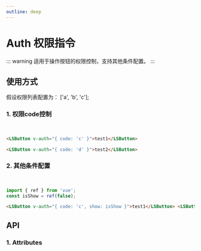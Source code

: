 ```yaml
---
outline: deep
---
```


# Auth 权限指令

::: warning 适用于操作按钮的权限控制，支持其他条件配置。
:::

## 使用方式

假设权限列表配置为： ['a', 'b', 'c'];

### 1. 权限code控制

<br />
<!-- <LSButton v-auth="{ code: 'c' }">test1</LSButton> -->

<!-- <LSButton v-auth="{ code: 'd' }">test2</LSButton> -->

```html
<LSButton v-auth="{ code: 'c' }">test1</LSButton>

<LSButton v-auth="{ code: 'd' }">test2</LSButton>
```

### 2. 其他条件配置

<br />
<!-- <LSButton v-auth="{ code: 'c', show: isShow }">test1</LSButton> -->

<!-- <LSButton v-auth="{ code: 'c', show: !isShow }">test2</LSButton> -->

```js
import { ref } from 'vue';
const isShow = ref(false);
```

```html
<LSButton v-auth="{ code: 'c', show: isShow }">test1</LSButton> <LSButton v-auth="{ code: 'c', show: !isShow }">test2</LSButton>
```

## API

### 1. Attributes

<ApiIntro :tableColumn="tableColumn" :tableData="tableData" />

<script setup>
import { tableColumn } from '../../constant';
import { ref } from 'vue'; 
const isShow = ref(false);

const tableData = ref([
  {
    name: 'code',
    desc: '权限code',
    type: 'string',
    default: '-',
  },
  {
    name: 'show',
    desc: '其他条件判断配置',
    type: 'boolean',
    default: '-',
  }
])
</script>
